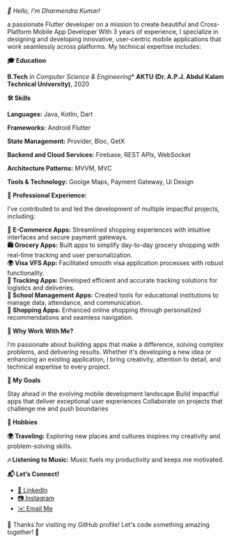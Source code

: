 *👋 Hello, I'm Dharmendra Kumar!*

a passionate Flutter developer on a mission to create beautiful and Cross-Platform Mobile App Developer With 3 years of experience, I specialize in designing and developing innovative, user-centric mobile applications that work seamlessly across platforms. My technical expertise includes:


**🎓 Education**

**B.Tech** *in Computer Science & Engineering** 
**AKTU (Dr. A.P.J. Abdul Kalam Technical University)**, 2020


**🛠️ Skills**

**Languages:**  Java, Kotlin, Dart

**Frameworks:**  Android Flutter

**State Management:**  Provider, Bloc, GetX

**Backend and Cloud Services:**  Firebase, REST APIs, WebSocket

**Architecture Patterns:**  MVVM, MVC

**Tools & Technology:**  Goolge Maps, Payment Gateway, Ui Design




**💼 Professional Experience:**

I’ve contributed to and led the development of multiple impactful projects, including:

**🛒 E-Commerce Apps:**  Streamlined shopping experiences with intuitive interfaces and secure payment gateways.  
**🛍️ Grocery Apps:**  Built apps to simplify day-to-day grocery shopping with real-time tracking and user personalization.  
**🌍 Visa VFS App:**  Facilitated smooth visa application processes with robust functionality.  
**🚚 Tracking Apps:**  Developed efficient and accurate tracking solutions for logistics and deliveries.  
**🏫 School Management Apps:**  Created tools for educational institutions to manage data, attendance, and communication.  
**🛒 Shopping Apps:**  Enhanced online shopping through personalized recommendations and seamless navigation.


**🌟 Why Work With Me?**

I’m passionate about building apps that make a difference, solving complex problems, and delivering results. Whether it's developing a new idea or enhancing an existing application, I bring creativity, attention to detail, and technical expertise to every project.


**🎯 My Goals**

Stay ahead in the evolving mobile development landscape
Build impactful apps that deliver exceptional user experiences
Collaborate on projects that challenge me and push boundaries

**🎵 Hobbies**

**🌍 Traveling:** Exploring new places and cultures inspires my creativity and problem-solving skills.

**🎶 Listening to Music:** Music fuels my productivity and keeps me motivated.

**📬 Let’s Connect!**

- [💼 LinkedIn](https://www.linkedin.com/in/dharmendra-kumar-flutter-developer?utm_source=share&utm_campaign=share_via&utm_content=profile&utm_medium=android_app)
- [📷 Instagram](https://www.instagram.com/mr_dharmendr06/?igsh=cTk1bmtrZWZrMzg1)
- [✉️ Email Me](mailto:dharm.dk1999@gmail.com)


🙏 Thanks for visiting my GitHub profile! Let's code something amazing together! 🚀
